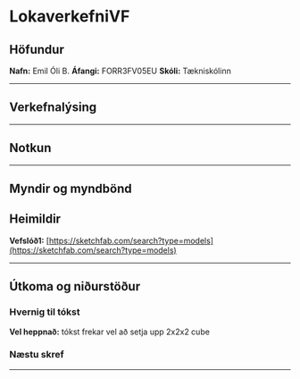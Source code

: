 # LokaverkefniVF

## Höfundur
**Nafn:** Emil Óli B.
**Áfangi:** FORR3FV05EU 
**Skóli:** Tækniskólinn

---

## Verkefnalýsing

---

## Notkun


---


## Myndir og myndbönd








## Heimildir

**Vefslóð1:** [https://sketchfab.com/search?type=models](https://sketchfab.com/search?type=models) 




---

## Útkoma og niðurstöður

### Hvernig til tókst

**Vel heppnað:**
tókst frekar vel að setja upp 2x2x2 cube


### Næstu skref


---
